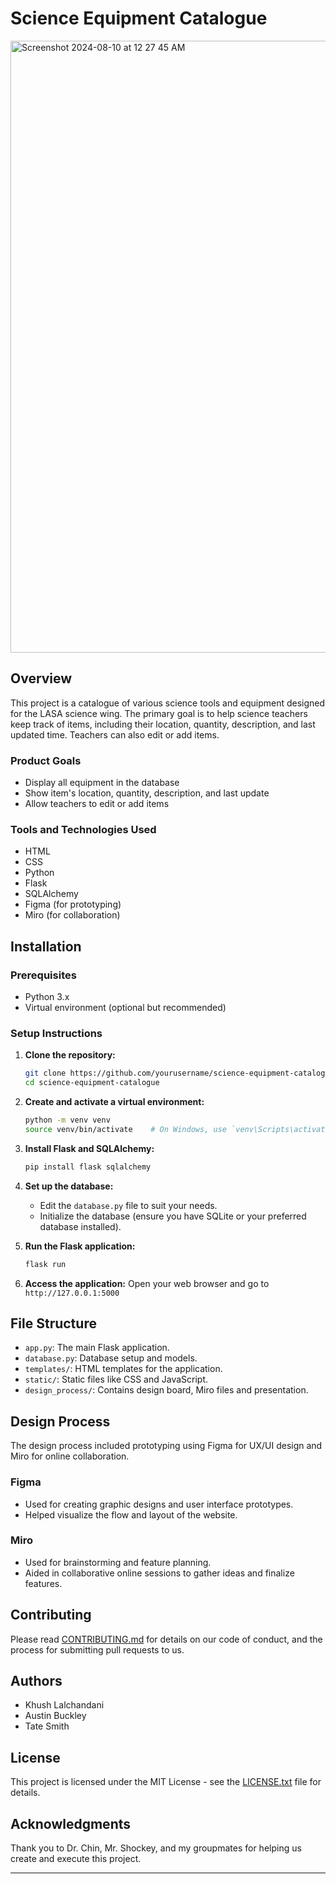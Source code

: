 # Science Equipment Catalogue

<img width="979" alt="Screenshot 2024-08-10 at 12 27 45 AM" src="https://github.com/user-attachments/assets/7f3f9113-aa5b-4c13-92ea-5bcc1412a87d">

## Overview

This project is a catalogue of various science tools and equipment designed for the LASA science wing. The primary goal is to help science teachers keep track of items, including their location, quantity, description, and last updated time. Teachers can also edit or add items.

### Product Goals
- Display all equipment in the database
- Show item's location, quantity, description, and last update
- Allow teachers to edit or add items

### Tools and Technologies Used
- HTML
- CSS
- Python
- Flask
- SQLAlchemy
- Figma (for prototyping)
- Miro (for collaboration)

## Installation

### Prerequisites
- Python 3.x
- Virtual environment (optional but recommended)

### Setup Instructions

1. **Clone the repository:**
    ```sh
    git clone https://github.com/yourusername/science-equipment-catalogue.git
    cd science-equipment-catalogue
    ```

2. **Create and activate a virtual environment:**
    ```sh
    python -m venv venv
    source venv/bin/activate    # On Windows, use `venv\Scripts\activate`
    ```

3. **Install Flask and SQLAlchemy:**
    ```sh
    pip install flask sqlalchemy
    ```

4. **Set up the database:**
    - Edit the `database.py` file to suit your needs.
    - Initialize the database (ensure you have SQLite or your preferred database installed).

5. **Run the Flask application:**
    ```sh
    flask run
    ```

6. **Access the application:**
    Open your web browser and go to `http://127.0.0.1:5000`

## File Structure

- `app.py`: The main Flask application.
- `database.py`: Database setup and models.
- `templates/`: HTML templates for the application.
- `static/`: Static files like CSS and JavaScript.
- `design_process/`: Contains design board, Miro files and presentation.

## Design Process

The design process included prototyping using Figma for UX/UI design and Miro for online collaboration.

### Figma
- Used for creating graphic designs and user interface prototypes.
- Helped visualize the flow and layout of the website.

### Miro
- Used for brainstorming and feature planning.
- Aided in collaborative online sessions to gather ideas and finalize features.

## Contributing

Please read [CONTRIBUTING.md](CONTRIBUTING.md) for details on our code of conduct, and the process for submitting pull requests to us.


## Authors

- Khush Lalchandani
- Austin Buckley
- Tate Smith

## License

This project is licensed under the MIT License - see the [LICENSE.txt](LICENSE.txt) file for details.

## Acknowledgments

Thank you to Dr. Chin, Mr. Shockey, and my groupmates for helping us create and execute this project.

---
